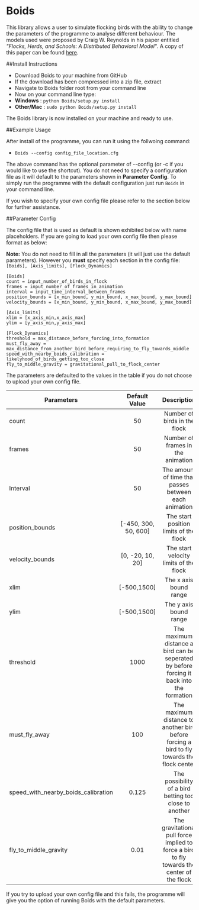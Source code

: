 Boids <br>
=============================================

This library allows a user to simulate flocking birds with the ability to change the parameters of the programme to analyse different behaviour. The models used were proposed by Craig W. Reynolds in his paper entitled *"Flocks, Herds, and Schools:
A Distributed Behavioral Model"*. A copy of this paper can be found <a href="http://dl.acm.org/citation.cfm?doid=37401.37406" target="_blank">here</a>.

##Install Instructions

- Download Boids to your machine from GitHub
- If the download has been compressed into a zip file, extract
- Navigate to Boids folder root from your command line
- Now on your command line type:
- **Windows**    : `python Boids/setup.py install`
- **Other/Mac**  : `sudo python Boids/setup.py install`

The Boids library is now installed on your machine and ready to use. 

##Example Usage

After install of the programme, you can run it using the follwoing command:

+ `Boids --config config_file_location.cfg`

The above command has the optional parameter of --config (or -c if you would like to use the shortcut). You do not need to specify a configuration file as it will default to the parameters shown in **Parameter Config**. To simply run the programme with the default configuration just run `Boids` in your command line.

If you wish to specify your own config file please refer to the section below for further assistance.

##Parameter Config

The config file that is used as default is shown exhibited below with name placeholders. If you are going to load your own config file then please format as below:

**Note:** You do not need to fill in all the parameters (it will just use the default parameters). However you **must** specify each section in the config file: `[Boids], [Axis_limits], [Flock_Dynamics]`
```
[Boids]
count = input_number_of_birds_in_flock
frames = input_number_of_frames_in_animation
interval = input_time_interval_between_frames
position_bounds = [x_min_bound, y_min_bound, x_max_bound, y_max_bound]
velocity_bounds = [x_min_bound, y_min_bound, x_max_bound, y_max_bound]

[Axis_limits]
xlim = [x_axis_min,x_axis_max]
ylim = [y_axis_min,y_axis_max]

[Flock_Dynamics]
threshold = max_distance_before_forcing_into_formation
must_fly_away = max_distance_from_another_bird_before_requiring_to_fly_towards_middle
speed_with_nearby_boids_calibration = likelyhood_of_birds_getting_too_close  
fly_to_middle_gravity = gravitational_pull_to_flock_center
```

The parameters are defaulted to the values in the table if you do not choose to upload your own config file.

| Parameters                          | Default Value                        | Description   |
| ----------------------------------- |:------------------------------------:| :------------:|
| count                               | 50                                   | Number of birds in the flock |
| frames                              | 50                                   | Number of frames in the animation |
| Interval                            | 50                                   | The amount of time that passes between each animation |
| position_bounds                     | [-450, 300, 50, 600]                 | The start position limits of the flock |
| velocity_bounds                     | [0, -20, 10, 20]                     | The start velocity limits of the flock |
| xlim                                | [-500,1500]                          | The x axis bound range |
| ylim                                | [-500,1500]                          | The y axis bound range |
| threshold                           | 1000                                 | The maximum distance a bird can be seperated by before forcing it back into the formation |
| must_fly_away                       | 100                                  | The maximum distance to another bird before forcing a bird to fly towards the flock center |
| speed_with_nearby_boids_calibration | 0.125                                | The possibility of a bird betting too close to another |
| fly_to_middle_gravity               | 0.01                                 | The gravitational pull force implied to force a bird to fly towards the center of the flock |

If you try to upload your own config file and this fails, the programme will give you the option of running Boids with the default parameters.



